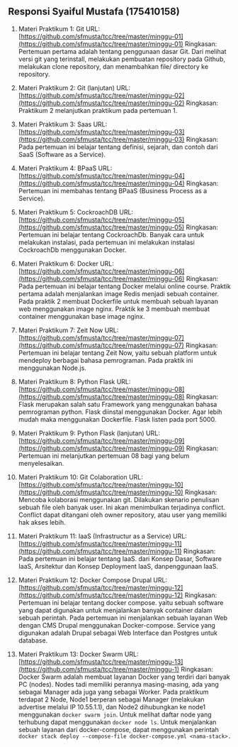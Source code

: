 ## Responsi Syaiful Mustafa (175410158)
1. Materi Praktikum 1: Git
URL: [https://github.com/sfmusta/tcc/tree/master/minggu-01](https://github.com/sfmusta/tcc/tree/master/minggu-01)
Ringkasan: Pertemuan pertama adalah tentang penggunaan dasar Git. Dari melihat versi git yang terinstall, melakukan pembuatan repository pada Github, melakukan clone repository, dan menambahkan file/ directory ke repository.

2. Materi Praktikum 2: Git (lanjutan)
URL: [https://github.com/sfmusta/tcc/tree/master/minggu-02](https://github.com/sfmusta/tcc/tree/master/minggu-02)
Ringkasan: Praktikum 2 melanjutkan praktikum pada pertemuan 1.

3. Materi Praktikum 3: Saas
URL: [https://github.com/sfmusta/tcc/tree/master/minggu-03](https://github.com/sfmusta/tcc/tree/master/minggu-03)
Ringkasan: Pada pertemuan ini belajar tentang definisi, sejarah, dan contoh dari SaaS (Software as a Service).

4. Materi Praktikum 4: BPaaS
URL: [https://github.com/sfmusta/tcc/tree/master/minggu-04](https://github.com/sfmusta/tcc/tree/master/minggu-04)
Ringkasan: Pertemuan ini membahas tentang BPaaS (Business Process as a Service). 

5. Materi Praktikum 5: CockroachDB
URL: [https://github.com/sfmusta/tcc/tree/master/minggu-05](https://github.com/sfmusta/tcc/tree/master/minggu-05)
Ringkasan: Pertemuan ini belajar tentang CockroachDb. Banyak cara untuk melakukan instalasi, pada pertemuan ini melakukan instalasi CockroachDb menggunakan Docker. 

6. Materi Praktikum 6: Docker
URL: [https://github.com/sfmusta/tcc/tree/master/minggu-06](https://github.com/sfmusta/tcc/tree/master/minggu-06)
Ringkasan: Pada pertemuan ini belajar tentang Docker melalui online course. Praktik pertama adalah menjalankan image Redis menjadi sebuah container. Pada praktik 2 membuat Dockerfile untuk membuah sebuah layanan web menggunakan image nginx. Praktik ke 3 membuah membuat container menggunakan base image nginx.

7. Materi Praktikum 7: Zeit Now
URL: [https://github.com/sfmusta/tcc/tree/master/minggu-07](https://github.com/sfmusta/tcc/tree/master/minggu-07)
Ringkasan: Pertemuan ini belajar tentang Zeit Now, yaitu sebuah platform untuk mendeploy berbagai bahasa pemrograman. Pada praktik ini menggunakan Node.js.

8. Materi Praktikum 8: Python Flask
URL: [https://github.com/sfmusta/tcc/tree/master/minggu-08](https://github.com/sfmusta/tcc/tree/master/minggu-08)
Ringkasan: Flask merupakan salah satu Framework yang menggunakan bahasa pemrograman python. Flask diinstal menggunakan Docker. Agar lebih mudah maka menggunakan Dockerfile. Flask listen pada port 5000.

9. Materi Praktikum 9: Python Flask (lanjutan)
URL: [https://github.com/sfmusta/tcc/tree/master/minggu-09](https://github.com/sfmusta/tcc/tree/master/minggu-09)
Ringkasan: Pertemuan ini melanjutkan pertemuan 08 bagi yang belum menyelesaikan.

10. Materi Praktikum 10: Git Colaboration
URL: [https://github.com/sfmusta/tcc/tree/master/minggu-10](https://github.com/sfmusta/tcc/tree/master/minggu-10)
Ringkasan: Mencoba kolaborasi menggunakan git. Dilakukan skenario penulisan sebuah file oleh banyak user. Ini akan menimbulkan terjadinya conflict. Conflict dapat ditangani oleh owner repository, atau user yang memiliki hak akses lebih.

11. Materi Praktikum 11: IaaS (Infrastructur as a Service)
URL: [https://github.com/sfmusta/tcc/tree/master/minggu-11](https://github.com/sfmusta/tcc/tree/master/minggu-11)
Ringkasan: Pada pertemuan ini belajar tentang IaaS. dari Konsep Dasar, Software IaaS, Arsitektur dan Konsep Deployment IaaS, danpenggunaan IaaS.

12. Materi Praktikum 12: Docker Compose Drupal
URL: [https://github.com/sfmusta/tcc/tree/master/minggu-12](https://github.com/sfmusta/tcc/tree/master/minggu-12)
Ringkasan: Pertemuan ini belajar tentang docker compose. yaitu sebuah software yang dapat digunakan untuk menjalankan banyak container dalam sebuah perintah. Pada pertemuan ini menjalankan sebuah layanan Web dengan CMS Drupal menggunakan Docker-compose. Service yang digunakan adalah Drupal sebagai Web Interface dan Postgres untuk database.

13. Materi Praktikum 13: Docker Swarm
URL: [https://github.com/sfmusta/tcc/tree/master/minggu-13](https://github.com/sfmusta/tcc/tree/master/minggu-1)
Ringkasan: Docker Swarm adalah membuat layanan Docker yang terdiri dari banyak PC (nodes). Nodes tadi memiliki perannya masing-masing, ada yang sebagai Manager ada juga yang sebagai Worker. Pada praktikum terdapat 2 Node, Node1 berperan sebagai Manager (melakukan advertise melalui IP 10.55.1.1),  dan Node2 dihubungkan ke node1 menggunakan `docker swarm join`. Untuk melihat daftar node yang terhubung dapat menggunakan `docker node ls`.  Untuk menjalankan sebuah layanan dari docker-compose, dapat menggunakan perintah `
docker stack deploy --compose-file docker-compose.yml <nama-stack>. 
`